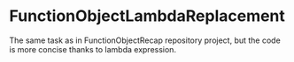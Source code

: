 FunctionObjectLambdaReplacement
===============================

The same task as in FunctionObjectRecap repository project, but the code is more concise thanks to lambda expression.
